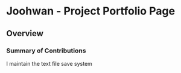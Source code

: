 # Joohwan - Project Portfolio Page

## Overview


### Summary of Contributions
I maintain the text file save system